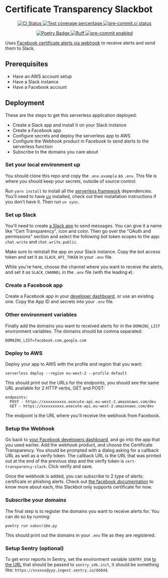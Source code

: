 # Certificate Transparency Slackbot

<p align="center">
  <a href="https://github.com/browniebroke/cert-transparency-slackbot/actions/workflows/ci.yml?query=branch%3Amain">
    <img alt="CI Status" src="https://img.shields.io/github/actions/workflow/status/browniebroke/cert-transparency-slackbot/ci.yml?branch=main&label=CI&logo=github&style=flat-square">
  </a>
  <a href="https://codecov.io/gh/browniebroke/cert-transparency-slackbot">
    <img src="https://img.shields.io/codecov/c/github/browniebroke/cert-transparency-slackbot.svg?logo=codecov&style=flat-square" alt="Test coverage percentage">
  </a>
  <a href="https://results.pre-commit.ci/latest/github/browniebroke/cert-transparency-slackbot/main">
    <img src="https://results.pre-commit.ci/badge/github/browniebroke/cert-transparency-slackbot/main.svg" alt="pre-commit.ci status">
  </a>
</p>
<p align="center">
  <a href="https://github.com/astral-sh/uv">
    <img src="https://img.shields.io/endpoint?url=https://github.com/astral-sh/uvbadge/v0.json" alt="Poetry Badge">
  </a>
  <a href="https://github.com/astral-sh/ruff">
    <img src="https://img.shields.io/endpoint?url=https://raw.githubusercontent.com/astral-sh/ruff/main/assets/badge/v2.json" alt="Ruff">
  </a>
  <a href="https://github.com/pre-commit/pre-commit">
    <img src="https://img.shields.io/badge/pre--commit-enabled-brightgreen?logo=pre-commit&logoColor=white&style=flat-square" alt="pre-commit enabled">
  </a>
</p>

Uses [Facebook certificate alerts via webhook][fb-ct-webhook] to receive alerts and send them to Slack.

## Prerequisites

- Have an AWS account setup
- Have a Slack instance
- Have a Facebook account

## Deployment

These are the steps to get this serverless application deployed:

- Create a Slack app and install it on your Slack instance
- Create a Facebook app
- Configure secrets and deploy the serverless app to AWS
- Configure the Webhook product in Facebook to send alerts to the serverless function
- Subscribe to the domains you care about

### Set your local environment up

You should clone this repo and copy the `.env.example` as `.env`. This file is where you should keep your secrets, outside of source control.

Run `yarn install` to install all the [serverless framework][sls-home] dependencies. You'll need to have [uv] installed, check out their installation instructions if you don't have it. Then run `uv sync`.

### Set up Slack

You'll need to create [a Slack app][slack-apps] to send messages. You can give it a name like "Cert Transparency", icon and color. Then go over the "OAuth and permissions" section and select the following bot token scopes to the app: `chat.write` and `chat.write.public`.

Make sure to reinstall the app on your Slack instance. Copy the bot access token and set it as `SLACK_API_TOKEN` in your `.env` file.

While you're here, choose the channel where you want to receive the alerts, and set it as `SLACK_CHANNEL` in the `.env` file (with the leading `#`).

### Create a Facebook app

Create a Facebook app in your [developer dashboard][fb-apps], or use an existing one. Copy the App ID and secrets into your `.env` file.

### Other environment variables

Finally add the domains you want to received alerts for in the `DOMAINS_LIST` environment variables. The domains should be comma separated:

```
DOMAINS_LIST=facebook.com,google.com
```

### Deploy to AWS

Deploy your app to AWS with the profile and region that you want:

```
serverless deploy --region eu-west-2 --profile default
```

This should print out the URLs for the endpoints, you should see the same URL available for 2 HTTP verbs, GET and POST:

```
endpoints:
  POST - https://xxxxxxxxxx.execute-api.eu-west-2.amazonaws.com/dev
  GET - https://xxxxxxxxxx.execute-api.eu-west-2.amazonaws.com/dev
```

The endpoint is the URL where you'll receive the webhook from Facebook.

### Setup the Webhook

Go back to [your Facebook developers dashboard][fb-apps], and go into the app that you used earlier. Add the webhook product, and choose the Certificate Transparency. You should be prompted with a dialog asking for a callback URL as well as a verify token. The callback URL is the URL that was printed out at the end of the previous step and the verify token is `cert-transparency-slack`. Click verify and save.

Once the webhook is added, you can subscribe to 2 type of alerts: certificate or phishing alerts. Check out [the facebook documentation][fb-ct-webhook] to know more about each, this Slackbot only supports certificate for now.

### Subscribe your domains

The final step is to register the domains you want to receive alerts for. You can do so by running:

```
poetry run subscribe.py
```

This should print out the domains in your `.env` file as they are registered.

### Setup Sentry (optional)

To get error reports in Sentry, set the environment variable `SENTRY_DSN` [to the URL][sentry-dsn] that should be passed to `sentry_sdk.init`, it should be something like: `https://xxxxxx@yyy.ingest.sentry.io/ddddd`.

[uv]: https://github.com/astral-sh/uv
[fb-ct-webhook]: https://developers.facebook.com/docs/certificate-transparency/#certificate-alerts
[sls-home]: https://www.serverless.com/
[fb-apps]: https://developers.facebook.com/apps/
[slack-apps]: https://api.slack.com/apps/
[sentry-dsn]: https://docs.sentry.io/platforms/python/
